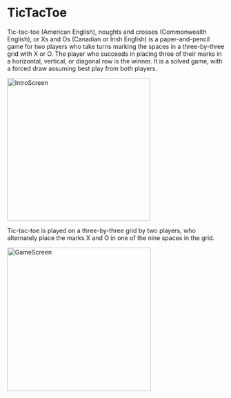 # TicTacToe
Tic-tac-toe (American English), noughts and crosses (Commonwealth English), or Xs and Os (Canadian or Irish English) is a paper-and-pencil game for two players who take turns marking the spaces in a three-by-three grid with X or O. The player who succeeds in placing three of their marks in a horizontal, vertical, or diagonal row is the winner. It is a solved game, with a forced draw assuming best play from both players.

<img width="331" alt="IntroScreen" src="https://user-images.githubusercontent.com/90010570/217732493-d52fe42a-80bc-4c83-83f6-853f45b8515b.PNG">

Tic-tac-toe is played on a three-by-three grid by two players, who alternately place the marks X and O in one of the nine spaces in the grid.

<img width="333" alt="GameScreen" src="https://user-images.githubusercontent.com/90010570/217732489-3894b674-0f5f-45c3-af92-f75eaa1246f0.PNG">
